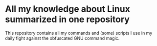 # All my knowledge about Linux summarized in one repository

This repository contains all my commands and (some) scripts I use in my daily fight against
the obfuscated GNU command magic.
